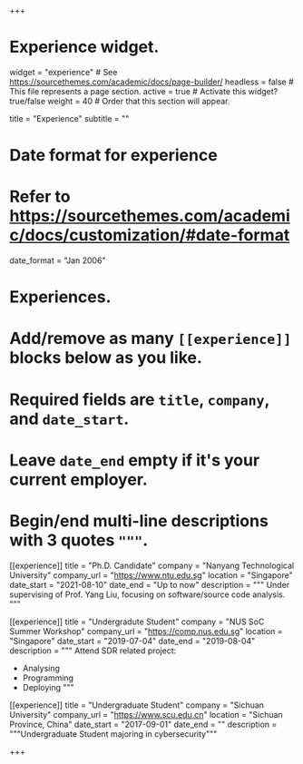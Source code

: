 +++
# Experience widget.
widget = "experience"  # See https://sourcethemes.com/academic/docs/page-builder/
headless = false  # This file represents a page section.
active = true  # Activate this widget? true/false
weight = 40  # Order that this section will appear.

title = "Experience"
subtitle = ""

# Date format for experience
#   Refer to https://sourcethemes.com/academic/docs/customization/#date-format
date_format = "Jan 2006"

# Experiences.
#   Add/remove as many `[[experience]]` blocks below as you like.
#   Required fields are `title`, `company`, and `date_start`.
#   Leave `date_end` empty if it's your current employer.
#   Begin/end multi-line descriptions with 3 quotes `"""`.
[[experience]]
  title = "Ph.D. Candidate"
  company = "Nanyang Technological University"
  company_url = "https://www.ntu.edu.sg"
  location = "Singapore"
  date_start = "2021-08-10"
  date_end = "Up to now"
  description = """
  Under supervising of Prof. Yang Liu, focusing on software/source code analysis.
  """

[[experience]]
  title = "Undergradute Student"
  company = "NUS SoC Summer Workshop"
  company_url = "https://comp.nus.edu.sg"
  location = "Singapore"
  date_start = "2019-07-04"
  date_end = "2019-08-04"
  description = """
  Attend SDR related project:
  
  * Analysing
  * Programming
  * Deploying
  """

[[experience]]
  title = "Undergraduate Student"
  company = "Sichuan University"
  company_url = "https://www.scu.edu.cn"
  location = "Sichuan Province, China"
  date_start = "2017-09-01"
  date_end = ""
  description = """Undergraduate Student majoring in cybersecurity"""

+++
